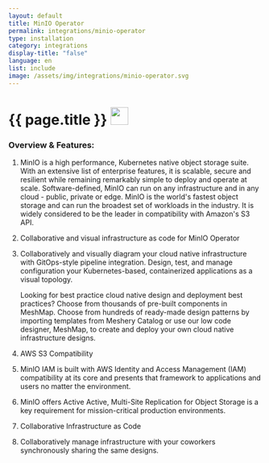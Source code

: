 ```yaml
---
layout: default
title: MinIO Operator
permalink: integrations/minio-operator
type: installation
category: integrations
display-title: "false"
language: en
list: include
image: /assets/img/integrations/minio-operator.svg
---
```


<h1>{{ page.title }} <img src="{{ page.image }}" style="width: 35px; height: 35px;" /></h1>


<!-- This needs replaced with the Category property, not the sub-category.
 #### Category: minio-operator -->

### Overview & Features:
1. MinIO is a high performance, Kubernetes native object storage suite. With an extensive list of enterprise features, it is scalable, secure and resilient while remaining remarkably simple to deploy and operate at scale. Software-defined, MinIO can run on any infrastructure and in any cloud - public, private or edge. MinIO is the world's fastest object storage and can run the broadest set of workloads in the industry. It is widely considered to be the leader in compatibility with Amazon's S3 API.

2. Collaborative and visual infrastructure as code for MinIO Operator

4. 
    Collaboratively and visually diagram your cloud native infrastructure with GitOps-style pipeline integration. Design, test, and manage configuration your Kubernetes-based, containerized applications as a visual topology.



    Looking for best practice cloud native design and deployment best practices? Choose from thousands of pre-built components in MeshMap. Choose from hundreds of ready-made design patterns by importing templates from Meshery Catalog or use our low code designer, MeshMap, to create and deploy your own cloud native infrastructure designs.



5. AWS S3 Compatibility

6. MinIO IAM is built with AWS Identity and Access Management (IAM) compatibility at its core and presents that framework to applications and users no matter the environment.

7. MinIO offers Active Active, Multi-Site Replication for Object Storage is a key requirement for mission-critical production environments.

8. Collaborative Infrastructure as Code

9. Collaboratively manage infrastructure with your coworkers synchronously sharing the same designs.

